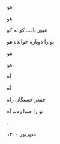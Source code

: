 <!--
.. title: آه... هو...
.. slug: aah-hoo
.. date: 2021-10-16 11:17:22 UTC
.. tags: نیمایی
.. category: 
.. link: 
.. description: 
.. type: text
-->




هو

هو

عبور باد... کو به کو

تو را دوباره خوانده هو

هو

هو

آه

آه

چقدر خستگان راه

تو را صدا زدند آه

.


شهریور ۱۴۰۰
